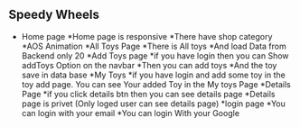 ## Speedy Wheels 

* Home page
    *Home page is responsive
    *There have shop category
    *AOS Animation
*All Toys Page
    *There is All toys
    *And load Data from Backend only 20
*Add Toys page
    *if you have login then you can Show addToys Option on the navbar
    *Then you can add toys
    *And the toy save in data base
*My Toys 
    *if you have login and add some toy in the toy add page. You can see Your added Toy in the My toys Page
*Details Page 
    *if you click details btn then you can see details page
    *Details page is privet (Only loged user can see details page)
*login page 
    *You can login with your email 
    *You can login With your Google
